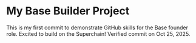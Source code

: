 # My Base Builder Project
This is my first commit to demonstrate GitHub skills for the Base founder role.
Excited to build on the Superchain!
Verified commit on Oct 25, 2025.
